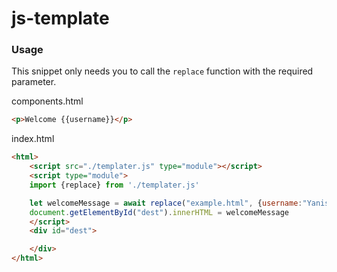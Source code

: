 # js-template
 
### Usage

This snippet only needs you to call the `replace` function with the required parameter.


components.html
```html
<p>Welcome {{username}}</p>
```

index.html
```html
<html>
    <script src="./templater.js" type="module"></script>
    <script type="module">
    import {replace} from './templater.js'

    let welcomeMessage = await replace("example.html", {username:"Yanis"})
    document.getElementById("dest").innerHTML = welcomeMessage
    </script>
    <div id="dest">

    </div>
</html>
```
